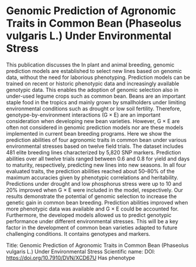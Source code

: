 # Genomic Prediction of Agronomic Traits in Common Bean (Phaseolus vulgaris L.) Under Environmental Stress

This publication discusses the In plant and animal breeding, genomic prediction models are established to select new lines based on genomic data, without the need for laborious phenotyping. Prediction models can be trained on recent or historic phenotypic data and increasingly available genotypic data. This enables the adoption of genomic selection also in under-used legume crops such as common bean. Beans are an important staple food in the tropics and mainly grown by smallholders under limiting environmental conditions such as drought or low soil fertility. Therefore, genotype-by-environment interactions (G × E) are an important consideration when developing new bean varieties. However, G × E are often not considered in genomic prediction models nor are these models implemented in current bean breeding programs. Here we show the prediction abilities of four agronomic traits in common bean under various environmental stresses based on twelve field trials. The dataset includes 481 elite breeding lines characterized by 5,820 SNP markers. Prediction abilities over all twelve trials ranged between 0.6 and 0.8 for yield and days to maturity, respectively, predicting new lines into new seasons. In all four evaluated traits, the prediction abilities reached about 50–80% of the maximum accuracies given by phenotypic correlations and heritability. Predictions under drought and low phosphorus stress were up to 10 and 20% improved when G × E were included in the model, respectively. Our results demonstrate the potential of genomic selection to increase the genetic gain in common bean breeding. Prediction abilities improved when more phenotypic data was available and G × E could be accounted for. Furthermore, the developed models allowed us to predict genotypic performance under different environmental stresses. This will be a key factor in the development of common bean varieties adapted to future challenging conditions.
It contains  genotypes and  markers.

Title: Genomic Prediction of Agronomic Traits in Common Bean (Phaseolus vulgaris L.) Under Environmental Stress
Scientific name: 
DOI: https://doi.org/10.7910/DVN/XCD67U
Has phenotype 

